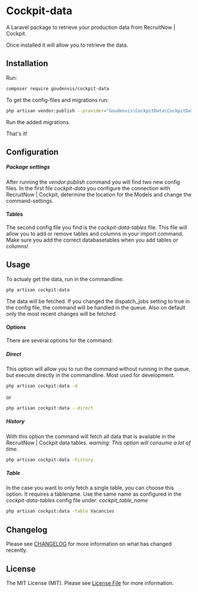 # Cockpit-data
A Laravel package to retrieve your production data from RecruitNow | Cockpit.

Once installed it will allow you to retrieve the data.

## Installation
Run:
``` bash
composer require goudenvis/cockpit-data
```
To get the config-files and migrations run:
``` bash
php artisan vendor:publish --provider="Goudenvis\CockpitData\CockpitDataServiceProvider"
```
Run the added migrations.

That's it!

## Configuration
##### Package settings
After running the *vendor:publish* command you will find two new config files.
In the first file *cockpit-data* you configure the connection with RecruitNow | Cockpit, determine the location for the Models and change the command-settings.
#### Tables
The second config file you find is the *cockpit-data-tables* file. This file will allow you to add or remove tables and columns in your import command.
Make sure you add the correct databasetables when you add tables or columns!


## Usage
To actualy get the data, run in the commandline:
``` bash
php artisan cockpit:data
```
The data will be fetched. If you changed the dispatch_jobs setting to true in the config file, the command will be handled in the queue. Also on default only the most recent changes will be fetched.
#### Options
There are several options for the command:
##### Direct
This option will allow you to run the command without running in the queue, but execute directly in the commandline. Most used for development.
``` bash
php artisan cockpit:data -d
```
or
``` bash
php artisan cockpit:data --direct
```
##### History
With this option the command will fetch all data that is available in the RecruitNow | Cockpit data tables.
*warning: This option will consume a lot of time.*
``` bash
php artisan cockpit:data -history
```

##### **Table**
In the case you want to only fetch a single table, you can choose this option. It requires a tablename. Use the same name as configured in the *cockpit-data-tables* config file under: *cockpit_table_name*
``` bash
php artisan cockpit:data -table Vacancies
```

## Changelog

Please see [CHANGELOG](CHANGELOG.md) for more information on what has changed recently.

## License

The MIT License (MIT). Please see [License File](LICENSE.md) for more information.
